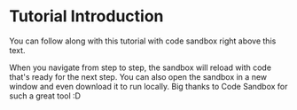 # Tutorial Introduction

You can follow along with this tutorial with code sandbox right above this text.

When you navigate from step to step, the sandbox will reload with code that's ready for the next step. You can also open the sandbox in a new window and even download it to run locally. Big thanks to Code Sandbox for such a great tool :D
